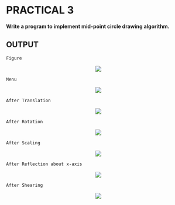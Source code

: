 # PRACTICAL 3
**Write a program to implement mid-point circle drawing algorithm.**

## OUTPUT
`Figure`
<p align="center">
<img src="https://user-images.githubusercontent.com/68191677/219398287-ded309b6-15a0-4924-8366-0e0cacbc935b.png"  />
</p>

`Menu`
<p align="center">
<img src="https://user-images.githubusercontent.com/68191677/219392192-3eb40bfa-c6a5-4f55-9f4f-fa5dbf57ef07.png"  />
</p>

`After Translation`
<p align="center">
<img src="https://user-images.githubusercontent.com/68191677/219397433-5798bea0-c8eb-4f85-b168-3790bb2cc91a.png"  />
</p>

`After Rotation`
<p align="center">
<img src="https://user-images.githubusercontent.com/68191677/219398748-3c54cc43-ea68-4430-9e28-e45d6040866f.png"  />
</p>

`After Scaling`
<p align="center">
<img src="https://user-images.githubusercontent.com/68191677/219399149-cd9257d2-cb22-4bef-b4ce-89015e3b0bc4.png"  />
</p>

`After Reflection about x-axis`
<p align="center">
<img src="https://user-images.githubusercontent.com/68191677/219399431-4d78ad7b-e2d4-4443-9b9c-d0b0b2f5244c.png"  />
</p>

`After Shearing`
<p align="center">
<img src="https://user-images.githubusercontent.com/68191677/219399684-1f323b61-94de-4683-b9e3-2ace8a2ff851.png"  />
</p>
